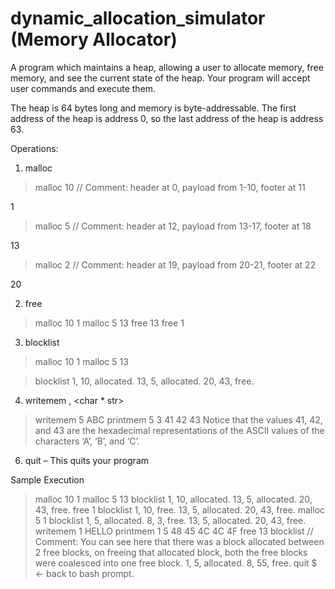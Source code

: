 # dynamic_allocation_simulator (Memory Allocator)

A program which maintains a heap, allowing a user to allocate memory, free memory, and see the current state of the heap. Your program will accept user
commands and execute them.

The heap is 64 bytes long and memory is byte-addressable. The first address of the heap is address 0, so the last address of the heap is address 63.

Operations:

1. malloc <int size>

>malloc 10 // Comment: header at 0, payload from 1-10, footer at 11
  
1
>malloc 5 // Comment: header at 12, payload from 13-17, footer at 18
 
13
>malloc 2 // Comment: header at 19, payload from 20-21, footer at 22
 
20

2. free <int index>

>malloc 10
1
>malloc 5
13
>free 13
>free 1

3. blocklist
>malloc 10
1
>malloc 5
13

>blocklist
1, 10, allocated.
13, 5, allocated.
20, 43, free.

4. writemem <int index>, <char * str> 

>writemem 5 ABC
>printmem 5 3
41 42 43
Notice that the values 41, 42, and 43 are the hexadecimal representations of the ASCII values of the characters ‘A’, ‘B’, and ‘C’.
6. quit – This quits your program

Sample Execution
>malloc 10
1
>malloc 5
13
>blocklist
1, 10, allocated.
13, 5, allocated.
20, 43, free.
>free 1
>blocklist
1, 10, free.
13, 5, allocated.
20, 43, free.
>malloc 5
1
>blocklist
1, 5, allocated.
8, 3, free.
13, 5, allocated.
20, 43, free.
>writemem 1 HELLO
>printmem 1 5
48 45 4C 4C 4F
>free 13
>blocklist // Comment: You can see here that there was a
block allocated between 2 free blocks, on freeing that allocated
block, both the free blocks were coalesced into one free block.
1, 5, allocated.
8, 55, free.
>quit
$ <- back to bash prompt.
